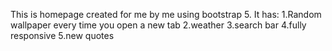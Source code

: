 This is homepage created for me by me using bootstrap 5.
It has:
1.Random wallpaper every time you open a new tab 
2.weather
3.search bar
4.fully responsive
5.new quotes

